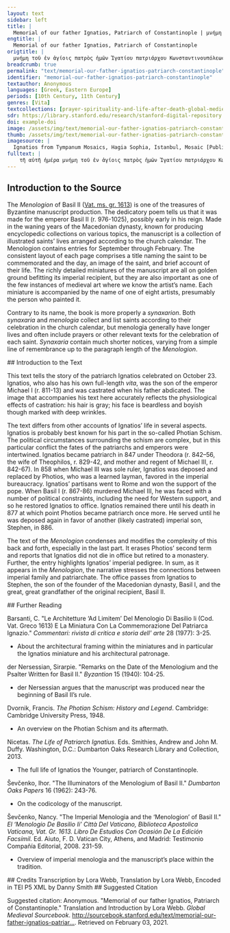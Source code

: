 ```yaml
---
layout: text
sidebar: left
title: |
  Memorial of our father Ignatios, Patriarch of Constantinople | μνήμη τοῦ ἐν ἁγίοις πατρὸς ἡμῶν Ἰγατίου πατριάρχου Κωνσταντινουπόλεως
engtitle: |
  Memorial of our father Ignatios, Patriarch of Constantinople
origtitle: |
  μνήμη τοῦ ἐν ἁγίοις πατρὸς ἡμῶν Ἰγατίου πατριάρχου Κωνσταντινουπόλεως
breadcrumb: true
permalink: "text/memorial-our-father-ignatios-patriarch-constantinople"
identifier: "memorial-our-father-ignatios-patriarch-constantinople"
textauthor: Anonymous
languages: [Greek, Eastern Europe]
periods: [10th Century, 11th Century]
genres: [Vita]
textcollections: [prayer-spirituality-and-life-after-death-global-medieval-perspectives]
sdr: https://library.stanford.edu/research/stanford-digital-repository 
doi: example-doi 
image: /assets/img/text/memorial-our-father-ignatios-patriarch-constantinople.jpg
thumb: /assets/img/text/memorial-our-father-ignatios-patriarch-constantinople-thumb.jpg
imagesource: |
  Ignatios from Tympanum Mosaics, Hagia Sophia, Istanbul, Mosaic [Public Domain]
fulltext: |
    τῆ αὐτῆ ἡμέρα μνήμη τοῦ ἐν ἁγίοις πατρὸς ἡμῶν Ἰγατίου πατριάρχου Κωνσταντινουπόλεως· On the same day, the memorial of our father Ignatios, patriarch of Constantinople. Ὁ ἐν ἀγίοις πατὴρ ἡμῶν Ἰγνάτιος. γέγονε μὲν υἱὸς Μιχαὴλ βασιλέως· ἀδελφὸς δὲ Θεοφίλου καὶ ἔγγωνBarsanti transcribes ἒκγονος, grandson; C. Barsanti, "Le architetture ‘ad limitem’ del Menologio di Basilio II (Cod. Vat. Greco 1613) e la miniatura con la commemorazione del Patriarca Ignazio," Commentari: rivista di critica e storia dell' arte 28(1977): n. 67.Νικηφόρου τῶν βασιλέων· Our father among the saints Ignatios was born son of emperor Michael;Michael I Rangabe (r. 811-13) and [was] brother of emperor TheophilosProbably Theophylact, eldest son of Michael I Rangabe.and grandson of emperor Nikephoros.Nikephoros I (r. 802-11) εὐνοῦχοσ δὲ γεγονώς· εἶτα καὶ μοναχός. γέγονε καὶ ἡγούμενος τῆς μονῆς τοῦ Ἀρχαγγέλου τοῦ τότε μὲν ἐπιλεγομένου Ἀνατέλλοντος· νῦν δὲ Σατύρου· Having become a eunuch and then a monk, he also became hegoumenosabbot; head of the monasteryof the monastery of the Archangel, the one at that time called Anatellon (The Rising),ie. Michael the Archangelnow, [the monastery] of Satyros.Just outside of Constantinople; See Barsanti and Alessandra Ricci, "The road from Baghdad to Byzantium and the case of the Bryas palace in Istanbul," in Byzantium in the Ninth Century: Dead or Alive?: Papers from the Thirtieth Spring Symposium of Byzantine Studies, Birmingham, March 1996, ed. Leslie Brubaker (Aldershot and Bookfield: Ashgate, 1998). εἶτα προεχειρίσθη και πατριάρχης Κωνσταντινουπόλεως· καὶ ἐκράτησεν ἔτη ἔνδεκα μῆνας πέντε· καὶ μετὰ ταῦτα ἐξεβλήθη ὑπὸ Μιχαὴλ βασιλέως·Barsanti transcribes this as βασι λεώς.ἀντ᾽ἀυτοῦ πατριάρχην ποιήσαντος. Φώτιον γενόμενον πρότερον μοναχόν· Then he was appointed patriarch of Constantinople, and he held the position for eleven years and five months; and after these things he was expelled by emperor Michael;Michael III (r. 842-67)in his place he made Photios, having first become a monk, patriarch.This is not the typical narrative for Ignatios; see intro. εἶτα ἐξεβλήθη καὶ αὐτὸς ὑπὸ Βασιλείου βασιλέως· καὶ ἀντικατέστη Ἰγνάτιος πάλιν· καὶ ἐπεσκόπησεν ἔτη ἔνδεκα· καὶ πάλιν ἐξεβλήθη. Then, he [Photios], too, was exiled by emperor Basil;Basil I (r. 867-86)and Ignatios was brought back again and held the office for eleven years and was overthrown again. καὶ ἐγένετο πατριάρχης Στέφανωος ὁ ἐν ἁγίοις υἱὸς Βασιλείου βασιλέως· And holy Stephen, the son of the emperor Basil, became patriarch. ὁ δὲ ἅγιος Ἰγάτιος ἀπελθὼν ἐν τῶ τοῦ Σατύρου μοναστηρίω καὶ καλῶς βιώσας ἐν εἰρήνη ἐτελειώθη: Thus, holy Ignatios went away to the monastery of Satyros, and living well, rested in peace. 
---
```

## Introduction to the Source 
<p dir="ltr" id="docs-internal-guid-07a93399-7fff-77b3-7716-bdf219155626">The <em>Menologion</em> of Basil II (<a href="https://digi.vatlib.it/view/MSS_Vat.gr.1613">Vat. ms. gr. 1613</a>) is one of the treasures of Byzantine manuscript production. The dedicatory poem tells us that it was made for the emperor Basil II (r. 976-1025), possibly early in his reign. Made in the waning years of the Macedonian dynasty, known for producing encyclopedic collections on various topics, the manuscript is a collection of illustrated saints’ lives arranged according to the church calendar. The Menologion contains entries for September through February. The consistent layout of each page comprises a title naming the saint to be commemorated and the day, an image of the saint, and brief account of their life. The richly detailed miniatures of the manuscript are all on golden ground befitting its imperial recipient, but they are also important as one of the few instances of medieval art where we know the artist’s name. Each miniature is accompanied by the name of one of eight artists, presumably the person who painted it. </p> <p>Contrary to its name, the book is more properly a <em>synaxarion</em>. Both <em>synaxaria</em> and <em>menologia</em> collect and list saints according to their celebration in the church calendar, but menologia generally have longer lives and often include prayers or other relevant texts for the celebration of each saint. <em>Synaxaria</em> contain much shorter notices, varying from a simple line of remembrance up to the paragraph length of the <em>Menologion</em>.</p>
## Introduction to the Text 
<p>This text tells the story of the patriarch Ignatios celebrated on October 23. Ignatios, who also has his own full-length <em>vita</em>, was the son of the emperor Michael I (r. 811-13) and was castrated when his father abdicated. The image that accompanies his text here accurately reflects the physiological effects of castration: his hair is gray; his face is beardless and boyish though marked with deep wrinkles.</p> <p>The text differs from other accounts of Ignatios’ life in several aspects. Ignatios is probably best known for his part in the so-called Photian Schism. The political circumstances surrounding the schism are complex, but in this particular conflict the fates of the patriarchs and emperors were intertwined. Ignatios became patriarch in 847 under Theodora (r. 842–56, the wife of Theophilos, r. 829-42, and mother and regent of Michael III, r. 842-67). In 858 when Michael III was sole ruler, Ignatios was deposed and replaced by Photios, who was a learned layman, favored in the imperial bureaucracy. Ignatios’ partisans went to Rome and won the support of the pope. When Basil I (r. 867-86) murdered Michael III, he was faced with a number of political constraints, including the need for Western support, and so he restored Ignatios to office. Ignatios remained there until his death in 877 at which point Photios became patriarch once more. He served until he was deposed again in favor of another (likely castrated) imperial son, Stephen, in 886.</p> <p>The text of the <em>Menologion</em> condenses and modifies the complexity of this back and forth, especially in the last part. It erases Photios’ second term and reports that Ignatios did not die in office but retired to a monastery. Further, the entry highlights Ignatios’ imperial pedigree. In sum, as it appears in the <em>Menologion</em>, the narrative stresses the connections between imperial family and patriarchate. The office passes from Ignatios to Stephen, the son of the founder of the Macedonian dynasty, Basil I, and the great, great grandfather of the original recipient, Basil II.</p>
## Further Reading 
<p dir="ltr" id="docs-internal-guid-915b4227-7fff-51b0-1155-ab8f770248bc">Barsanti, C. "Le Architetture ‘Ad Limitem’ Del Menologio Di Basilio Ii (Cod. Vat. Greco 1613) E La Miniatura Con La Commemorazione Del Patriarca Ignazio." <em>Commentari: rivista di critica e storia dell' arte </em>28 (1977): 3-25.</p> <ul> <li dir="ltr"> <p dir="ltr" role="presentation">About the architectural framing within the miniatures and in particular the Ignatios miniature and his architectural patronage. </p> </li> </ul> <p dir="ltr">der Nersessian, Sirarpie. "Remarks on the Date of the Menologium and the Psalter Written for Basil II." <em>Byzantion</em> 15 (1940): 104-25.</p> <ul> <li dir="ltr"> <p dir="ltr" role="presentation">der Nersessian argues that the manuscript was produced near the beginning of Basil II’s rule.</p> </li> </ul> <p dir="ltr">Dvornik, Francis. <em>The Photian Schism: History and Legend</em>. Cambridge: Cambridge University Press, 1948. </p> <ul> <li dir="ltr"> <p dir="ltr" role="presentation">An overview on the Photian Schism and its aftermath.</p> </li> </ul> <p dir="ltr">Nicetas. <em>The Life of Patriarch Ignatius</em>. Eds. Smithies, Andrew and John M. Duffy. Washington, D.C.: Dumbarton Oaks Research Library and Collection, 2013.</p> <ul> <li dir="ltr"> <p dir="ltr" role="presentation">The full life of Ignatios the Younger, patriarch of Constantinople.</p> </li> </ul> <p dir="ltr">Ševčenko, Ihor. "The Illuminators of the Menologium of Basil II." <em>Dumbarton Oaks Papers </em>16 (1962): 243-76.</p> <ul> <li dir="ltr"> <p dir="ltr" role="presentation">On the codicology of the manuscript.</p> </li> </ul> <p dir="ltr">Ševčenko, Nancy. "The Imperial Menologia and the ‘Menologion’ of Basil II." <em>El ‘Menologio De Basilio Ii’ Città Del Vaticano, Biblioteca Apostolica Vaticana, Vat. Gr. 1613. Libro De Estudios Con Ocasión De La Edición Facsímil.</em> Ed. Aiuto, F. D. Vatican City, Athens, and Madrid: Testimonio Compañía Editorial, 2008. 231-59.</p> <ul> <li dir="ltr"> <p dir="ltr" role="presentation">Overview of imperial menologia and the manuscript’s place within the tradition. </p> </li> </ul>
## Credits
Transcription by Lora Webb, 
Translation by Lora Webb, 
Encoded in TEI P5 XML by Danny Smith
## Suggested Citation
<p>Suggested citation: Anonymous.  "Memorial of our father Ignatios, Patriarch of Constantinople." Translation and Introduction by Lora Webb. <em>Global Medieval Sourcebook</em>. <a href="http://sourcebook.stanford.edu/text/memorial-our-father-ignatios-patriarch-constantinople">http://sourcebook.stanford.edu/text/memorial-our-father-ignatios-patriar...</a>. Retrieved on February 03, 2021.</p>